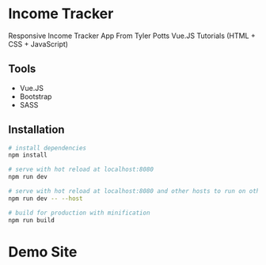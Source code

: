 # Income Tracker

Responsive Income Tracker App From Tyler Potts Vue.JS Tutorials (HTML + CSS + JavaScript)

## Tools

- Vue.JS
- Bootstrap
- SASS

## Installation

```bash
# install dependencies
npm install

# serve with hot reload at localhost:8080
npm run dev

# serve with hot reload at localhost:8080 and other hosts to run on other devices
npm run dev -- --host

# build for production with minification
npm run build
```

# Demo Site
